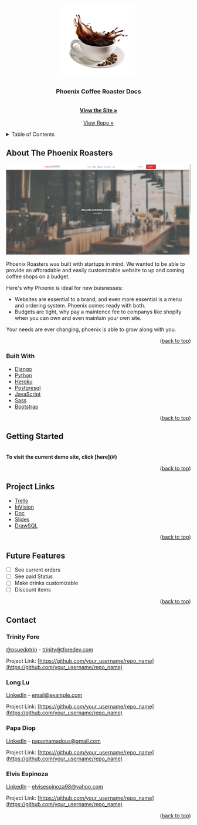 <div id="top"></div>
<!-- PROJECT LOGO -->
<br />
<div align="center">
  <a href="https://github.com/othneildrew/Best-README-Template">
    <img src="./images/cofee.png" alt="Logo" width="200" height="200">
  </a>
  <h3 align="center">Phoenix Coffee Roaster Docs </h3>

  <p align="center">
    <br />
    <a href="#"><strong>View the Site »</strong></a>
    <br />
    <br />
    <a href="#">View Repo »</a>
    
  </p>
</div>

<!-- TABLE OF CONTENTS -->
<details>

  <summary>Table of Contents</summary>
  <ol>
    <li>
      <a href="#about-the-phoenix-roasters">About Phoenix</a>
      <ul>
        <li><a href="#built-with">Built With</a></li>
      </ul>
    </li>
    <li><a href="#getting-started">Getting Started</a></li>
    <li><a href="#project-links">Links</a></li>
    <li><a href="#contact">Contact</a></li>
    <ul>
        <li><a href="#trinity-fore">Trinity Fore</a></li>
        <li><a href="#long-lu">Long Lu</a></li>
        <li><a href="#papa-diop">Papa Diop</a></li>
        <li><a href="#elvis-espinoza">Elvis Espinoza</a></li>
      </ul>
    <li><a href="#future-features">Future Features</a></li>
  </ol>
</details>

<!-- ABOUT THE PROJECT -->

## About The Phoenix Roasters

[![Product Name Screen Shot][product-screenshot]](https://example.com)

Phoenix Roasters was built with startups in mind. We wanted to be able to provide an afforadable and easily customizable website to up and coming coffee shops on a budget.

Here's why Phoenix is ideal for new buisnesses:

- Websites are essential to a brand, and even more essential is a menu and ordering system. Phoenix comes ready with both.
- Budgets are tight, why pay a maintence fee to companys like shopify when you can own and even maintain your own site.

Your needs are ever changing, phoenix is able to grow along with you.

<p align="right">(<a href="#top">back to top</a>)</p>

### Built With

- [Django](https://djangoproject.com)
- [Python](https://python.org)
- [Heroku](https://www.heroku.com/)
- [Postgresql](https://postgresql.org)
- [JavaScript](https://javascript.com)
- [Sass](https://sass-lang.com)
- [Bootstrap](https://getbootstrap.com)

<p align="right">(<a href="#top">back to top</a>)</p>

<!-- GETTING STARTED -->

## Getting Started

<br />
<strong> To visit the current demo site, click [here](#) </strong>

<p align="right">(<a href="#top">back to top</a>)</p>

<!--  IMPORTANT LINKS  -->

## Project Links

- [Trello](https://trello.com/b/RB59Nejl/coffee-shop)
- [InVision](https://papadiop249687.invisionapp.com/auth/sign-in?redirectTo=/request-access/freehand/Untitled-y2Bqj5z28&dsid_h=89bac74d13d40be05bd7b8bb868f5dfcc32788c5d4806294810a099fc476758c)
- [Doc](https://docs.google.com/document/d/19GeF4MXNuK_5DXy0pxaH1Zw9cw18q1FbDVu38zdvpgk/edit)
- [Slides](https://docs.google.com/presentation/d/16AnQt1aKWfufOW3P7q8SvGUnqIMwjsIaYvUkJsnG618/edit#slide=id.p)
- [DrawSQL](https://drawsql.app/general-assembly-phoenix/diagrams/coffee-shop)

<p align="right">(<a href="#top">back to top</a>)</p>

<!-- FUTURE ENHANCMENTS -->

## Future Features

- [ ] See current orders
- [ ] See paid Status
- [ ] Make drinks customizable
- [ ] Discount items

<p align="right">(<a href="#top">back to top</a>)</p>

<!-- CONTACT -->

## Contact

### Trinity Fore

[@psuedotrin](https://twitter.com/pseudotrin) - trinity@tforedev.com

Project Link: [https://github.com/your_username/repo_name](https://github.com/your_username/repo_name)

### Long Lu

[LinkedIn](https://www.linkedin.com/in/longplu/) - email@example.com

Project Link: [https://github.com/your_username/repo_name](https://github.com/your_username/repo_name)

### Papa Diop

[LinkedIn](https://www.linkedin.com/in/papa-diop1/) - papamamadous@gmail.com

Project Link: [https://github.com/your_username/repo_name](https://github.com/your_username/repo_name)

### Elvis Espinoza

[LinkedIn](https://www.linkedin.com/in/elvis-espinoza/) - elvisespinoza98@yahoo.com

Project Link: [https://github.com/your_username/repo_name](https://github.com/your_username/repo_name)

<p align="right">(<a href="#top">back to top</a>)</p>

<!-- MARKDOWN LINKS & IMAGES -->

[product-screenshot]: images/home.png
